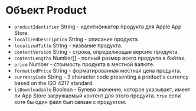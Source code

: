 # Объект Product

* `productIdentifier` String - идентификатор продукта для Apple App Store.
* `localizedDescription` String - описание продукта.
* `localizedTitle` String - название продукта.
* `contentVersion` String - строка, определяющая версию продукта.
* `contentLengths` Number[] - полный размер всего продукта в байтах.
* `price` Number - стоимость продукта в местной валюте.
* `formattedPrice` String - форматированная местная цена продукта.
* `currencyCode` String - 3 character code presenting a product's currency based on the ISO 4217 standard.
* `isDownloadable` Boolean - Булево значение, которое указывает, имеет ли App Store загружаемый контент для этого продукта. `true` если хотя бы один файл был связан с продуктом.
